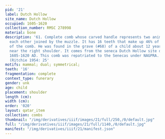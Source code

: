 ```yaml
---
pid: '21'
label: Dutch Hollow
site_name: Dutch Hollow
occupied: 1605-1620
collection_number: RMSC 278998
material: bone
description: '61. Complete comb whose carved handle represents two animals facing
  each other joined by the muzzle. It has 16 teeth that make up 46% of the total length
  of the comb. He was found in the grave (#68) of a child about 12 years old resting
  near the right shoulder. It comes from the seneca Dutch Hollow site dating from
  1605-1620 AD. This comb was repatriated to the Senecas under NAGPRA. (RMSC AR $27899)
  (Ritchie 1954: 25'
motifs: mammal; dual; symmetrical;
teeth: '16'
fragmentation: complete
context_type: funerary
gender: unk
age: child
placement: shoulder
length (cm):
width (cm):
order: '020'
layout: qatar_item
collection: combs
thumbnail: "/img/derivatives/iiif/images/21/full/250,/0/default.jpg"
full: "/img/derivatives/iiif/images/21/full/1140,/0/default.jpg"
manifest: "/img/derivatives/iiif/21/manifest.json"
---
```

